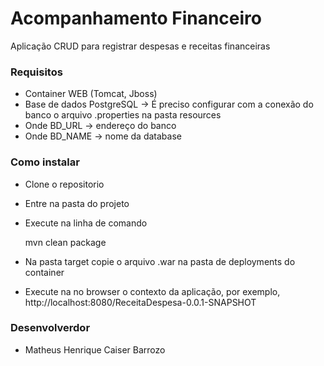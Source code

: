 # Acompanhamento Financeiro #

Aplicação CRUD para registrar despesas e receitas financeiras

### Requisitos ###

* Container WEB (Tomcat, Jboss)
* Base de dados PostgreSQL -> É preciso configurar com a conexão do banco o arquivo .properties na pasta resources
* Onde BD_URL -> endereço do banco
* Onde BD_NAME -> nome da database

### Como instalar ###

* Clone o repositorio
* Entre na pasta do projeto
* Execute na linha de comando 

	mvn clean package
	
* Na pasta target copie o arquivo .war na pasta de deployments do container
* Execute na no browser o contexto da aplicação, por exemplo, http://localhost:8080/ReceitaDespesa-0.0.1-SNAPSHOT

### Desenvolverdor ###

* Matheus Henrique Caiser Barrozo